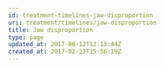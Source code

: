 ```yaml
---
id: treatment-timelines-jaw-disproportion
uri: treatment/timelines/jaw-disproportion
title: Jaw disproportion
type: page
updated_at: 2017-06-12T12:13:44Z
created_at: 2017-02-23T15:56:19Z
---
```


